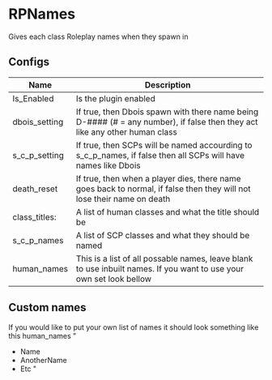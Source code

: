 # RPNames
 Gives each class Roleplay names when they spawn in

## Configs
Name | Description
--- | ---
Is_Enabled | Is the plugin enabled
dbois_setting | If true, then Dbois spawn with there name being D-#### (# = any number), if false then they act like any other human class
s_c_p_setting | If true, then SCPs will be named accourding to s_c_p_names, if false then all SCPs will have names like Dbois
death_reset | If true, then when a player dies, there name goes back to normal, if false then they will not lose their name on death
class_titles: | A list of human classes and what the title should be
s_c_p_names | A list of SCP classes and what they should be named
human_names | This is a list of all possable names, leave blank to use inbuilt names. If you want to use your own set look bellow

## Custom names
If you would like to put your own list of names it should look something like this
human_names
"
 - Name
 - AnotherName
 - Etc
 "
